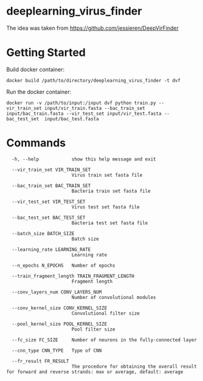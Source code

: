 # deeplearning_virus_finder
The idea was taken from https://github.com/jessieren/DeepVirFinder

# Getting Started

Build docker container:

```docker build /path/to/directory/deeplearning_virus_finder -t dvf```

Run the docker container:

```
docker run -v /path/to/input:/input dvf python train.py --vir_train_set input/vir_train.fasta --bac_train_set input/bac_train.fasta --vir_test_set input/vir_test.fasta --bac_test_set  input/bac_test.fasta
```

# Commands

```
  -h, --help            show this help message and exit
  
  --vir_train_set VIR_TRAIN_SET
                        Virus train set fasta file
                        
  --bac_train_set BAC_TRAIN_SET
                        Bacteria train set fasta file
                        
  --vir_test_set VIR_TEST_SET
                        Virus test set fasta file
                        
  --bac_test_set BAC_TEST_SET
                        Bacteria test set fasta file
                        
  --batch_size BATCH_SIZE
                        Batch size
                        
  --learning_rate LEARNING_RATE
                        Learning rate
                        
  --n_epochs N_EPOCHS   Number of epochs
  
  --train_fragment_length TRAIN_FRAGMENT_LENGTH
                        Fragment length
                        
  --conv_layers_num CONV_LAYERS_NUM
                        Number of convolutional modules
                        
  --conv_kernel_size CONV_KERNEL_SIZE
                        Convolutional filter size
                        
  --pool_kernel_size POOL_KERNEL_SIZE
                        Pool filter size
                        
  --fc_size FC_SIZE     Number of neurons in the fully-connected layer
  
  --cnn_type CNN_TYPE   Type of CNN
  
  --fr_result FR_RESULT
                        The procedure for obtaining the overall result for forward and reverse strands: max or average, default: average
```
